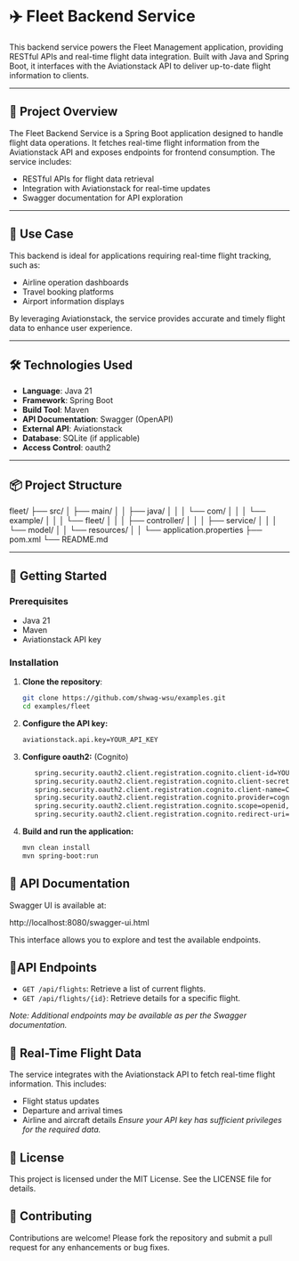 # ✈️ Fleet Backend Service

This backend service powers the Fleet Management application, providing RESTful APIs and real-time flight data integration. Built with Java and Spring Boot, it interfaces with the Aviationstack API to deliver up-to-date flight information to clients.

---

## 📄 Project Overview

The Fleet Backend Service is a Spring Boot application designed to handle flight data operations. It fetches real-time flight information from the Aviationstack API and exposes endpoints for frontend consumption. The service includes:

- RESTful APIs for flight data retrieval
- Integration with Aviationstack for real-time updates
- Swagger documentation for API exploration

---

## 💼 Use Case

This backend is ideal for applications requiring real-time flight tracking, such as:

- Airline operation dashboards
- Travel booking platforms
- Airport information displays

By leveraging Aviationstack, the service provides accurate and timely flight data to enhance user experience.

---

## 🛠️ Technologies Used

- **Language**: Java 21
- **Framework**: Spring Boot
- **Build Tool**: Maven
- **API Documentation**: Swagger (OpenAPI)
- **External API**: Aviationstack
- **Database**: SQLite (if applicable)
- **Access Control**: oauth2
---

## 📦 Project Structure

fleet/
├── src/
│ ├── main/
│ │ ├── java/
│ │ │ └── com/
│ │ │ └── example/
│ │ │ └── fleet/
│ │ │ ├── controller/
│ │ │ ├── service/
│ │ │ └── model/
│ │ └── resources/
│ │ └── application.properties
├── pom.xml
└── README.md


---

## 🚀 Getting Started

### Prerequisites

- Java 21
- Maven
- Aviationstack API key

### Installation

1. **Clone the repository**:

   ```bash
   git clone https://github.com/shwag-wsu/examples.git
   cd examples/fleet

2. **Configure the API key:**
   ```bash
   aviationstack.api.key=YOUR_API_KEY
   
3. **Configure oauth2:** (Cognito)
   ```bash
      spring.security.oauth2.client.registration.cognito.client-id=YOUR_CLIENT_ID
      spring.security.oauth2.client.registration.cognito.client-secret=YOUR_SECRET_KEY
      spring.security.oauth2.client.registration.cognito.client-name=Cognito
      spring.security.oauth2.client.registration.cognito.provider=cognito
      spring.security.oauth2.client.registration.cognito.scope=openid,email,profile
      spring.security.oauth2.client.registration.cognito.redirect-uri=http://localhost:8080/login/oauth2/code/cognito
4. **Build and run the application:**
   ```bash
   mvn clean install
   mvn spring-boot:run

## 📘 API Documentation
Swagger UI is available at:

http://localhost:8080/swagger-ui.html

This interface allows you to explore and test the available endpoints.

## 🔌API Endpoints

- `GET /api/flights`: Retrieve a list of current flights.
- `GET /api/flights/{id}`: Retrieve details for a specific flight.

<i>Note: Additional endpoints may be available as per the Swagger documentation.</i>

## 🔄 Real-Time Flight Data
The service integrates with the Aviationstack API to fetch real-time flight information. This includes:
- Flight status updates
- Departure and arrival times
- Airline and aircraft details
<i>Ensure your API key has sufficient privileges for the required data.</i>

## 📄 License
This project is licensed under the MIT License. See the LICENSE file for details.

## 🤝 Contributing
Contributions are welcome! Please fork the repository and submit a pull request for any enhancements or bug fixes.